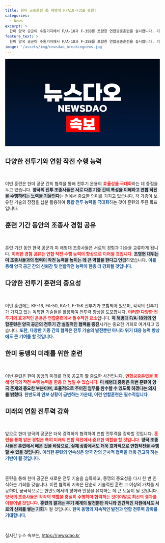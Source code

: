 ```yaml
---
title: 한미 공중훈련 美 해병대 F/A18·F35B 동원!
categories:
  - News
excerpt: >
  한미 양국 공군이 수원기지에서 F/A-18과 F-35B를 포함한 연합공중훈련을 실시합니다. 기종 간 이해도 향상과 연합작전 능력 강화가 목표이며, 조종사들은 한미동맹의 작전 수행 능력을 높이고 있습니다. 클릭해 자세한 내용을 확인하세요!
feature_text: >
  한미 양국 공군이 수원기지에서 F/A-18과 F-35B를 포함한 연합공중훈련을 실시합니다. 기종 간 이해도 향상과 연합작전 능력 강화가 목표이며, 조종사들은 한미동맹의 작전 수행 능력을 높이고 있습니다. 클릭해 자세한 내용을 확인하세요!
image: '/assets/img/newsdao_breakingnews.jpg'
---
```


<p><img src="/assets/img/newsdao_breakingnews.jpg" alt="implanttips 속보" /></p>

<h2 data-ke-size="size26">다양한 전투기와 연합 작전 수행 능력</h2>

<p data-ke-size="size16">&nbsp;</p>

<p>이번 훈련은 한미 공군 간의 협력을 통해 전투기 운용의 <b><span style="color: #ee2323;">효율성을 극대화</span></b>하는 데 중점을 두고 있습니다. <b><span style="background-color: #21538527;">양국의 전투 조종사들은 서로 다른 기종 간의 특성을 이해하고 연합 작전을 수행하려는 노력을 기울인다</span></b>는 점에서 중요한 의미를 가지고 있습니다. 각 기종이 보유한 기술의 장점을 십분 활용하여 <b><span style="color: #1a5490;">통합 전투 능력을 극대화</span></b>하는 것이 훈련의 주된 목표입니다.</p>

<h2 data-ke-size="size26">훈련 기간 동안의 조종사 경험 공유</h2>

<p data-ke-size="size16">&nbsp;</p>

<p>훈련 기간 동안 한국 공군과 미 해병대 조종사들은 서로의 경험과 기술을 교류하게 됩니다. <b><span style="color: #ee2323;">이러한 경험 공유는 연합 작전 수행 능력의 향상으로 이어질 것입니다</span></b>. <b><span style="background-color: #21538527;">조영현 대위는 미 조종사들과의 협력이 작전 능력을 높이는 데 큰 역할을 한다고 언급</span></b>하였습니다. <b><span style="color: #1a5490;">이를 통해 양국 공군 간의 신뢰감 및 연합작전 능력이 한층 더 강화될 것입니다</span></b>.</p>

<h2 data-ke-size="size26">다양한 전투기 훈련의 중요성</h2>

<p data-ke-size="size16">&nbsp;</p>

<p>이번 훈련에는 KF-16, FA-50, KA-1, F-15K 전투기가 포함되어 있으며, 각각의 전투기가 가지고 있는 독특한 기술들을 활용하여 전투력 향상을 도모합니다. <b><span style="color: #ee2323;">이러한 다양한 전투기의 효과적인 운용은 연합훈련에서 필수적인 요소</span></b>입니다. <b><span style="background-color: #21538527;">미 해병대 F/A-18와의 연합훈련은 양국 공군의 전투기 간 실질적인 협력을 증진</span></b>시키는 중요한 기회로 여겨지고 있습니다. <b><span style="color: #1a5490;">또한, 다양한 기종 간의 협력은 전투 기술의 발전뿐만 아니라 위기 대응 능력 향상에도 큰 기여를 할 것입니다</span></b>.</p>

<h2 data-ke-size="size26">한미 동맹의 미래를 위한 훈련</h2>

<p data-ke-size="size16">&nbsp;</p>

<p>이번 훈련은 한미 동맹의 미래를 더욱 공고히 할 중요한 사건입니다. <b><span style="color: #ee2323;">연합공중훈련을 통해 양국의 작전 수행 능력을 한층 더 높일 수 있습니다</span></b>. <b><span style="background-color: #21538527;">미 해병대 중령은 이번 훈련이 양국 존재의 중요한 부분이며, 효율적으로 주어진 임무를 완수할 수 있도록 하겠다는 의지를 밝혔다</span></b>. <b><span style="color: #1a5490;">한반도의 안보 상황이 급변하는 가운데, 이런 연합훈련은 필수적입니다</span></b>. </p>

<h2 data-ke-size="size26">미래의 연합 전투력 강화</h2>

<p data-ke-size="size16">&nbsp;</p>

<p>앞으로 한미 양국의 공군은 더욱 강력하게 협력하여 연합 전투력을 강화할 것입니다. <b><span style="color: #ee2323;">훈련을 통해 얻은 경험은 특히 미래의 연합 작전에서 중요한 역할을 할 것입니다</span></b>. <b><span style="background-color: #21538527;">양국 조종사들은 훈련에서 배운 것을 바탕으로, 실제 상황에서도 더욱 효과적으로 연합작전을 수행할 수 있을 것입니다</span></b>. <b><span style="color: #1a5490;">이러한 훈련의 연속성은 양국 간의 군사적 협력을 더욱 견고히 하는 기반이 될 것입니다</span></b>.</p>

<p data-ke-size="size16">&nbsp;</p> 

<p>훈련을 통해 한미 공군은 새로운 전투 기술을 습득하고, 동맹의 중요성을 다시 한 번 인식하는 기회를 갖습니다. 이런 협력의 지속은 단순히 기술적인 훈련 그 이상의 가치를 제공하며, 궁극적으로는 한반도에서의 평화와 안정을 유지하는 데 큰 도움이 될 것입니다. <b><span style="color: #ee2323;">양국의 조종사들은 각각의 역할을 충실히 수행하며 협력하는 것이야말로 최선의 결과를 이끌어낼 것입니다</span></b>. <b><span style="background-color: #21538527;">훈련의 결과는 무기 체계의 발전뿐만 아니라 인간적인 차원에서도 서로의 신뢰를 쌓는 기회</span></b>가 될 것입니다. <b><span style="color: #1a5490;">한미 동맹의 지속적인 발전과 연합 전투력 강화를 기대합니다</span></b>. </p>

<p data-ke-size="size16">&nbsp;</p>
실시간 뉴스 속보는, <a href="https://newsdao.kr" rel="dofollow">https://newsdao.kr</a>



